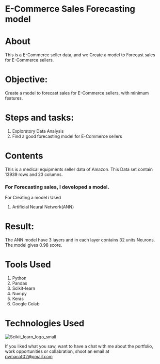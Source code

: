 # E-Commerce Sales Forecasting model

# About

This is a E-Commerce seller data, and we Create a model to Forecast sales for E-Commerce sellers.

# Objective: 
Create a model to forecast sales for E-Commerce sellers, with minimum features.
# Steps and tasks:
1. Exploratory Data Analysis
2. Find a good forecasting model for E-Commerce sellers


# Contents
This is a medical equipments seller data of Amazon. This Data set contain 13939 rows and 23 columns.

### For Forecasting sales, I developed a model.

For Creating a model i Used
1) Artificial Neural Network(ANN)
 
# Result:
The ANN model have 3 layers and in each layer contains 32 units Neurons. The model gives 0.98 score.

# Tools Used

1) Python
2) Pandas
3) Scikit-learn
4) Numpy
5) Keras
6) Google Colab



# Technologies Used
![Scikit_learn_logo_small](https://upload.wikimedia.org/wikipedia/commons/0/05/Scikit_learn_logo_small.svg)

If you liked what you saw, want to have a chat with me about the portfolio, work opportunities or collabration, shoot an email at pvmanaf02@gmail.com



